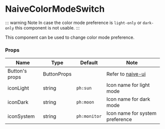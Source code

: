 # NaiveColorModeSwitch

::: warning Note
In case the color mode preference is `light-only` or `dark-only` this component is not usable.
:::

This component can be used to change color mode preference.

### Props

| **Name**       | **Type**    | **Default**  | **Note**                                                                      |
| -------------- | ----------- | ------------ | ----------------------------------------------------------------------------- |
| Button's props | ButtonProps |              | Refer to [naive-ui](https://www.naiveui.com/en-US/os-theme/components/button) |
| iconLight      | string      | `ph:sun`     | Icon name for light mode                                                      |
| iconDark       | string      | `ph:moon`    | Icon name for dark mode                                                       |
| iconSystem     | string      | `ph:monitor` | Icon name for system preference                                               |
